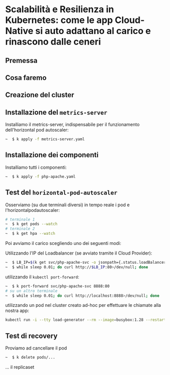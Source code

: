 # Scalabilità  e Resilienza in Kubernetes: come le app Cloud-Native si auto adattano al carico e rinascono dalle ceneri

## Premessa

## Cosa faremo

## Creazione del cluster


## Installazione del `metrics-server`

Installiamo il metrics-server, indispensabile per il funzionamento dell'horizontal pod autoscaler:
```bash
~  $ k apply -f metrics-server.yaml
```

## Installazione dei componenti

Installiamo tutti i componenti:
```bash
~  $ k apply -f php-apache.yaml
```

## Test del `horizontal-pod-autoscaler`

Osserviamo (su due terminali diversi) in tempo reale i pod e l'horizontalpodautoscaler:
```bash
# terminale 1
~  $ k get pods --watch
# terminale 2
~  $ k get hpa --watch
```
Poi avviamo il carico scegliendo uno dei seguenti modi:

Utilizzando l'IP del Loadbalancer (se avviato tramite il Cloud Provider):
```bash
~  $ LB_IP=$(k get svc/php-apache-svc -o jsonpath={.status.loadBalancer.ingress[0].ip})
~  $ while sleep 0.01; do curl http://$LB_IP:80>/dev/null; done
```
utilizzando il `kubectl port-forward`:
```bash
~  $ k port-forward svc/php-apache-svc 8888:80
# su un altro terminale
~  $ while sleep 0.01; do curl http://localhost:8888>/dev/null; done 
```

utilizzando un pod nel cluster creato ad-hoc per effettuare le chiamate alla nostra app:
```bash
kubectl run -i --tty load-generator --rm --image=busybox:1.28 --restart=Never -- /bin/sh -c "while sleep 0.01; do wget -q -O- http://php-apache-svc; done"
```

## Test di recovery

Proviamo ad cancellare il pod
```bash
~  $ k delete pods/...
```
... il replicaset

